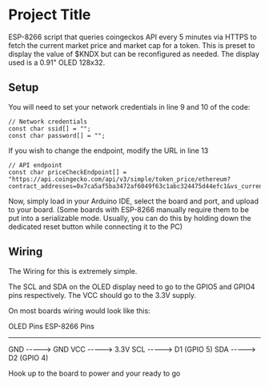 
# Project Title

ESP-8266 script that queries coingeckos API every 5 minutes via HTTPS to fetch the current market price and market cap for a token. This is preset to display the value of $KNDX but can be reconfigured as needed. The display used is a 0.91" OLED 128x32. 

## Setup

You will need to set your network credentials in line 9 and 10 of the code:
```
// Network credentials
const char ssid[] = ""; 
const char password[] = "";
```

If you wish to change the endpoint, modify the URL in line 13

```
// API endpoint
const char priceCheckEndpoint[] = "https://api.coingecko.com/api/v3/simple/token_price/ethereum?contract_addresses=0x7ca5af5ba3472af6049f63c1abc324475d44efc1&vs_currencies=usd&include_market_cap=true"; 
```

Now, simply load in your Arduino IDE, select the board and port, and upload to your board. (Some boards with ESP-8266 manually require them to be put into a serializable mode. Usually, you can do this by holding down the dedicated reset button while connecting it to the PC)
## Wiring
The Wiring for this is extremely simple. 

The SCL and SDA on the OLED display need to go to the GPIO5 and GPIO4 pins respectively. The VCC should go to the 3.3V supply. 

On most boards wiring would look like this:

OLED Pins        ESP-8266 Pins
---------        -------------
   GND    ----->   GND
   VCC    ----->   3.3V
   SCL    ----->   D1 (GPIO 5)
   SDA    ----->   D2 (GPIO 4)

Hook up to the board to power and your ready to go